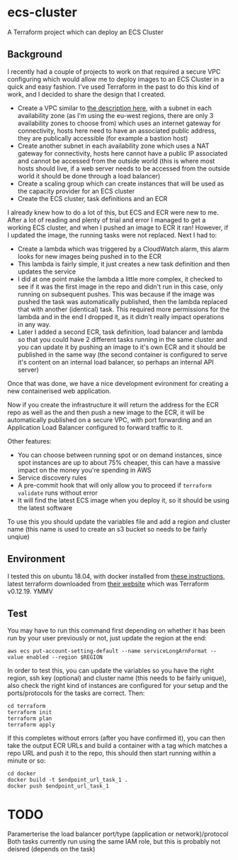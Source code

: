# ecs-cluster
A Terraform project which can deploy an ECS Cluster

## Background

I recently had a couple of projects to work on that required a secure VPC configuring which would allow me to deploy images to an ECS Cluster in a quick and easy fashion. I've used Terraform in the past to do this kind of work, and I decided to share the design that I created.

 * Create a VPC similar to [the description here](https://docs.aws.amazon.com/vpc/latest/userguide/VPC_Scenario2.html), with a subnet in each availability zone (as I'm using the eu-west regions, there are only 3 availability zones to choose from) which uses an internet gateway for connectivity, hosts here need to have an associated public address, they are publically accessible (for example a bastion host)
 * Create another subnet in each availability zone which uses a NAT gateway for connectivity, hosts here cannot have a public IP associated and cannot be accessed from the outside world (this is where most hosts should live, if a web server needs to be accessed from the outside world it should be done through a load balancer)
 * Create a scaling group which can create instances that will be used as the capacity provider for an ECS cluster
 * Create the ECS cluster, task definitions and an ECR

I already knew how to do a lot of this, but ECS and ECR were new to me. After a lot of reading and plenty of trial and error I managed to get a working ECS cluster, and when I pushed an image to ECR it ran! However, if I updated the image, the running tasks were not replaced. Next I had to:

 * Create a lambda which was triggered by a CloudWatch alarm, this alarm looks for new images being pushed in to the ECR
 * This lambda is fairly simple, it just creates a new task definition and then updates the service
 * I did at one point make the lambda a little more complex, it checked to see if it was the first image in the repo and didn't run in this case, only running on subsequent pushes. This was because if the image was pushed the task was automatically published, then the lambda replaced that with another (identical) task. This required more permissions for the lambda and in the end I dropped it, as it didn't really impact operations in any way.
 * Later I added a second ECR, task definition, load balancer and lambda so that you could have 2 different tasks running in the same cluster and you can update it by pushing an image to it's own ECR and it should be published in the same way (the second container is configured to serve it's content on an internal load balancer, so perhaps an internal API server)

Once that was done, we have a nice development evironment for creating a new containerised web application.

Now if you create the infrastructure it will return the address for the ECR repo as well as the and then push a new image to the ECR, it will be automatically published on a secure VPC, with port forwarding and an Application Load Balancer configured to forward traffic to it.

Other features:

 * You can choose between running spot or on demand instances, since spot instances are up to about 75% cheaper, this can have a massive impact on the money you're spending in AWS
 * Service discovery rules
 * A pre-commit hook that will only allow you to proceed if `terraform validate` runs without error
 * It will find the latest ECS image when you deploy it, so it should be using the latest software

To use this you should update the variables file and add a region and cluster name (this name is used to create an s3 bucket so needs to be fairly unqiue)

## Environment

I tested this on ubuntu 18.04, with docker installed from [these instructions](https://docs.docker.com/install/linux/docker-ce/ubuntu/), latest terraform downloaded from [their website](https://www.terraform.io/downloads.html) which was Terraform v0.12.19. YMMV

## Test

You may have to run this command first depending on whether it has been run by your user previously or not, just update the region at the end:

`aws ecs put-account-setting-default --name serviceLongArnFormat --value enabled --region $REGION`


In order to test this, you can update the variables so you have the right region, ssh key (optional) and cluster name (this needs to be fairly unique), also check the right kind of instances are configured for your setup and the ports/protocols for the tasks are correct. Then:

```
cd terraform
terraform init
terraform plan
terraform apply
```

If this completes without errors (after you have confirmed it), you can then take the output ECR URLs and build a container with a tag which matches a repo URL and push it to the repo, this should then start running within a minute or so:

```
cd docker
docker build -t $endpoint_url_task_1 .
docker push $endpoint_url_task_1
```

# TODO

Paramerterise the load balancer port/type (application or network)/protocol
Both tasks currently run using the same IAM role, but this is probably not deisred (depends on the task)

